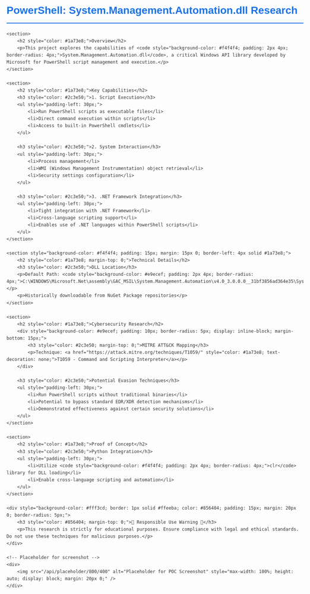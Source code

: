 <!DOCTYPE html>
<html lang="en">
<head>
    <meta charset="UTF-8">
    <meta name="viewport" content="width=device-width, initial-scale=1.0">
    <title>PowerShell System.Management.Automation.dll Research</title>
</head>
<body style="font-family: Arial, sans-serif; line-height: 1.6; max-width: 800px; margin: 0 auto; padding: 20px; color: #333;">
    <h1 style="color: #1a73e8; border-bottom: 2px solid #1a73e8; padding-bottom: 10px;">PowerShell: System.Management.Automation.dll Research</h1>

    <section>
        <h2 style="color: #1a73e8;">Overview</h2>
        <p>This project explores the capabilities of <code style="background-color: #f4f4f4; padding: 2px 4px; border-radius: 4px;">System.Management.Automation.dll</code>, a critical Windows API library developed by Microsoft for PowerShell script management and execution.</p>
    </section>

    <section>
        <h2 style="color: #1a73e8;">Key Capabilities</h2>
        <h3 style="color: #2c3e50;">1. Script Execution</h3>
        <ul style="padding-left: 30px;">
            <li>Run PowerShell scripts as executable files</li>
            <li>Direct command execution within scripts</li>
            <li>Access to built-in PowerShell cmdlets</li>
        </ul>

        <h3 style="color: #2c3e50;">2. System Interaction</h3>
        <ul style="padding-left: 30px;">
            <li>Process management</li>
            <li>WMI (Windows Management Instrumentation) object retrieval</li>
            <li>Security settings configuration</li>
        </ul>

        <h3 style="color: #2c3e50;">3. .NET Framework Integration</h3>
        <ul style="padding-left: 30px;">
            <li>Tight integration with .NET Framework</li>
            <li>Cross-language scripting support</li>
            <li>Enables use of .NET languages within PowerShell scripts</li>
        </ul>
    </section>

    <section style="background-color: #f4f4f4; padding: 15px; margin: 15px 0; border-left: 4px solid #1a73e8;">
        <h2 style="color: #1a73e8; margin-top: 0;">Technical Details</h2>
        <h3 style="color: #2c3e50;">DLL Location</h3>
        <p>Default Path: <code style="background-color: #e9ecef; padding: 2px 4px; border-radius: 4px;">C:\WINDOWS\Microsoft.Net\assembly\GAC_MSIL\System.Management.Automation\v4.0_3.0.0.0__31bf3856ad364e35\System.Management.Automation.dll</code></p>
        <p>Historically downloadable from NuGet Package repositories</p>
    </section>

    <section>
        <h2 style="color: #1a73e8;">Cybersecurity Research</h2>
        <div style="background-color: #e9ecef; padding: 10px; border-radius: 5px; display: inline-block; margin-bottom: 15px;">
            <h3 style="color: #2c3e50; margin-top: 0;">MITRE ATT&CK Mapping</h3>
            <p>Technique: <a href="https://attack.mitre.org/techniques/T1059/" style="color: #1a73e8; text-decoration: none;">T1059 - Command and Scripting Interpreter</a></p>
        </div>

        <h3 style="color: #2c3e50;">Potential Evasion Techniques</h3>
        <ul style="padding-left: 30px;">
            <li>Run PowerShell scripts without traditional binaries</li>
            <li>Potential to bypass standard EDR/XDR detection mechanisms</li>
            <li>Demonstrated effectiveness against certain security solutions</li>
        </ul>
    </section>

    <section>
        <h2 style="color: #1a73e8;">Proof of Concept</h2>
        <h3 style="color: #2c3e50;">Python Integration</h3>
        <ul style="padding-left: 30px;">
            <li>Utilize <code style="background-color: #f4f4f4; padding: 2px 4px; border-radius: 4px;">clr</code> library for DLL loading</li>
            <li>Enable cross-language scripting and automation</li>
        </ul>
    </section>

    <div style="background-color: #fff3cd; border: 1px solid #ffeeba; color: #856404; padding: 15px; margin: 20px 0; border-radius: 5px;">
        <h3 style="color: #856404; margin-top: 0;">🚨 Responsible Use Warning 🚨</h3>
        <p>This research is strictly for educational purposes. Ensure compliance with legal and ethical standards. Do not use these techniques for malicious purposes.</p>
    </div>

    <!-- Placeholder for screenshot -->
    <div>
        <img src="/api/placeholder/800/400" alt="Placeholder for POC Screenshot" style="max-width: 100%; height: auto; display: block; margin: 20px 0;" />
    </div>
</body>
</html>
